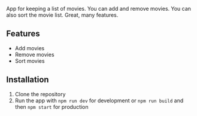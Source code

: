 App for keeping a list of movies. You can add and remove movies. You can also sort the movie list. Great, many features.

## Features

- Add movies
- Remove movies
- Sort movies

## Installation

1. Clone the repository
2. Run the app with `npm run dev` for development or `npm run build` and then `npm start` for production

